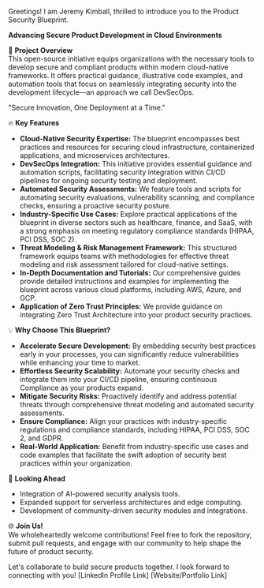 Greetings! I am Jeremy Kimball, thrilled to introduce you to the Product Security Blueprint.

**Advancing Secure Product Development in Cloud Environments**

🚀 **Project Overview**  
This open-source initiative equips organizations with the necessary tools to develop secure and compliant products within modern cloud-native frameworks. It offers practical guidance, illustrative code examples, and automation tools that focus on seamlessly integrating security into the development lifecycle—an approach we call DevSecOps.

"Secure Innovation, One Deployment at a Time."

🔥 **Key Features**  

* **Cloud-Native Security Expertise:** The blueprint encompasses best practices and resources for securing cloud infrastructure, containerized applications, and microservices architectures.
* **DevSecOps Integration:** This initiative provides essential guidance and automation scripts, facilitating security integration within CI/CD pipelines for ongoing security testing and deployment.
* **Automated Security Assessments:** We feature tools and scripts for automating security evaluations, vulnerability scanning, and compliance checks, ensuring a proactive security posture.
* **Industry-Specific Use Cases:** Explore practical applications of the blueprint in diverse sectors such as healthcare, finance, and SaaS, with a strong emphasis on meeting regulatory compliance standards (HIPAA, PCI DSS, SOC 2).
* **Threat Modeling & Risk Management Framework:** This structured framework equips teams with methodologies for effective threat modeling and risk assessment tailored for cloud-native settings.
* **In-Depth Documentation and Tutorials:** Our comprehensive guides provide detailed instructions and examples for implementing the blueprint across various cloud platforms, including AWS, Azure, and GCP.
* **Application of Zero Trust Principles:** We provide guidance on integrating Zero Trust Architecture into your product security practices.

💡 **Why Choose This Blueprint?**  

* **Accelerate Secure Development:** By embedding security best practices early in your processes, you can significantly reduce vulnerabilities while enhancing your time to market.
* **Effortless Security Scalability:** Automate your security checks and integrate them into your CI/CD pipeline, ensuring continuous Compliance as your products expand.
* **Mitigate Security Risks:** Proactively identify and address potential threats through comprehensive threat modeling and automated security assessments.
* **Ensure Compliance:** Align your practices with industry-specific regulations and compliance standards, including HIPAA, PCI DSS, SOC 2, and GDPR.
* **Real-World Application:** Benefit from industry-specific use cases and code examples that facilitate the swift adoption of security best practices within your organization.

🌱 **Looking Ahead**  
* Integration of AI-powered security analysis tools.
* Expanded support for serverless architectures and edge computing.
* Development of community-driven security modules and integrations.

🌐 **Join Us!**  
We wholeheartedly welcome contributions! Feel free to fork the repository, submit pull requests, and engage with our community to help shape the future of product security.

Let's collaborate to build secure products together. I look forward to connecting with you! [LinkedIn Profile Link] [Website/Portfolio Link]
